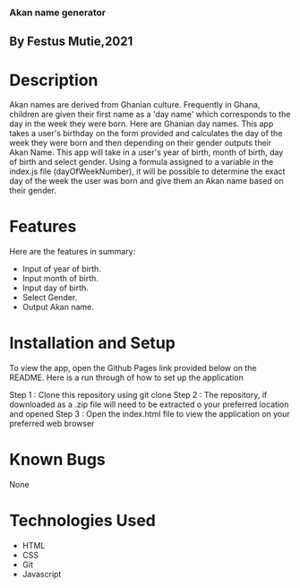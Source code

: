 ### Akan name generator
## By Festus Mutie,2021
# Description
Akan names are derived from Ghanian culture. Frequently in Ghana, children are given their first name as a 'day name' which corresponds to the day in the week they were born. Here are Ghanian day names. This app takes a user's birthday on the form provided and calculates the day of the week they were born and then depending on their gender outputs their Akan Name. This app will take in a user's year of birth, month of birth, day of birth and select gender. Using a formula assigned to a variable in the index.js file (dayOfWeekNumber), it will be possible to determine the exact day of the week the user was born and give them an Akan name based on their gender.
# Features
Here are the features in summary:

* Input of year of birth.
* Input month of birth.
* Input day of birth.
* Select Gender.
* Output Akan name.
# Installation and Setup
To view the app, open the Github Pages link provided below on the README. Here is a run through of how to set up the application

Step 1 : Clone this repository using git clone 
Step 2 : The repository, if downloaded as a .zip file will need to be extracted o your preferred location and opened
Step 3 : Open the index.html file to view the application on your preferred web browser
# Known Bugs
None
# Technologies Used
* HTML
* CSS
* Git
* Javascript
